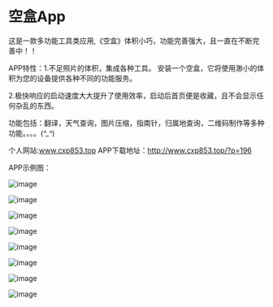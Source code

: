 # 空盒App
这是一款多功能工具类应用,《空盒》体积小巧，功能完善强大，且一直在不断完善中！！

APP特性：1.不足照片的体积，集成各种工具。 安装一个空盒，它将使用渺小的体积为您的设备提供各种不同的功能服务。

2.极快响应的启动速度大大提升了使用效率，启动后首页便是收藏，且不会显示任何杂乱的东西。

功能包括：翻译，天气查询，图片压缩，指南针，归属地查询，二维码制作等多种功能。。。。(*^_^*)

个人网站:www.cxp853.top
APP下载地址：http://www.cxp853.top/?p=196

APP示例图：


![image](https://github.com/Justice853/KongHeApp/blob/master/app/src/main/res/drawable-v24/%E4%B8%BB%E7%95%8C%E9%9D%A21.jpg)


![image](https://github.com/Justice853/KongHeApp/blob/master/app/src/main/res/drawable-v24/%E4%B8%BB%E7%95%8C%E9%9D%A22.jpg)


![image](https://github.com/Justice853/KongHeApp/blob/master/app/src/main/res/drawable-v24/%E4%B8%BB%E9%A2%98%E5%88%87%E6%8D%A2.jpg)


![image](https://github.com/Justice853/KongHeApp/blob/master/app/src/main/res/drawable-v24/%E4%BA%8C%E7%BB%B4%E7%A0%81%E5%88%B6%E4%BD%9C.jpg)


![image](https://github.com/Justice853/KongHeApp/blob/master/app/src/main/res/drawable-v24/%E5%B7%A6%E4%BE%A7%E8%8F%9C%E5%8D%95.jpg)


![image](https://github.com/Justice853/KongHeApp/blob/master/app/src/main/res/drawable-v24/%E5%BD%92%E5%B1%9E%E5%9C%B0%E6%9F%A5%E8%AF%A2.jpg)


![image](https://github.com/Justice853/KongHeApp/blob/master/app/src/main/res/drawable-v24/%E7%99%BB%E5%BD%95%E7%95%8C%E9%9D%A2.jpg)


![image](https://github.com/Justice853/KongHeApp/blob/master/app/src/main/res/drawable-v24/%E7%BF%BB%E8%AF%91%E7%95%8C%E9%9D%A2.jpg)






